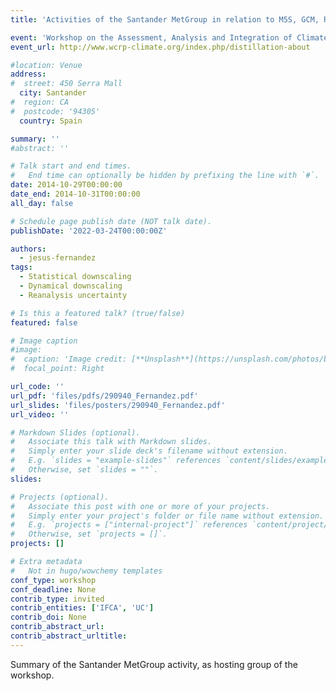 ```yaml
---
title: 'Activities of the Santander MetGroup in relation to M5S, GCM, RCM, ESD and OBS'

event: 'Workshop on the Assessment, Analysis and Integration of Climate Information Conflicts'
event_url: http://www.wcrp-climate.org/index.php/distillation-about

#location: Venue
address:
#  street: 450 Serra Mall
  city: Santander
#  region: CA
#  postcode: '94305'
  country: Spain

summary: ''
#abstract: ''

# Talk start and end times.
#   End time can optionally be hidden by prefixing the line with `#`.
date: 2014-10-29T00:00:00
date_end: 2014-10-31T00:00:00
all_day: false

# Schedule page publish date (NOT talk date).
publishDate: '2022-03-24T00:00:00Z'

authors: 
  - jesus-fernandez
tags: 
  - Statistical downscaling
  - Dynamical downscaling
  - Reanalysis uncertainty

# Is this a featured talk? (true/false)
featured: false

# Image caption
#image:
#  caption: 'Image credit: [**Unsplash**](https://unsplash.com/photos/bzdhc5b3Bxs)'
#  focal_point: Right

url_code: ''
url_pdf: 'files/pdfs/290940_Fernandez.pdf'
url_slides: 'files/posters/290940_Fernandez.pdf'
url_video: ''

# Markdown Slides (optional).
#   Associate this talk with Markdown slides.
#   Simply enter your slide deck's filename without extension.
#   E.g. `slides = "example-slides"` references `content/slides/example-slides.md`.
#   Otherwise, set `slides = ""`.
slides:

# Projects (optional).
#   Associate this post with one or more of your projects.
#   Simply enter your project's folder or file name without extension.
#   E.g. `projects = ["internal-project"]` references `content/project/deep-learning/index.md`.
#   Otherwise, set `projects = []`.
projects: []

# Extra metadata
#   Not in hugo/wowchemy templates
conf_type: workshop
conf_deadline: None
contrib_type: invited
contrib_entities: ['IFCA', 'UC']
contrib_doi: None
contrib_abstract_url: 
contrib_abstract_urltitle: 
---
```


Summary of the Santander MetGroup activity, as hosting group of the workshop.
